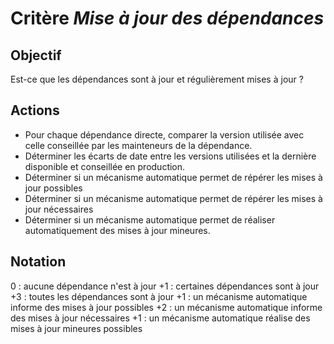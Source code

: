 # Critère *Mise à jour des dépendances*

## Objectif
Est-ce que les dépendances sont à jour et régulièrement mises à jour ?

## Actions
- Pour chaque dépendance directe, comparer la version utilisée avec celle conseillée par les mainteneurs de la dépendance. 
- Déterminer les écarts de date entre les versions utilisées et la dernière disponible et conseillée en production. 
- Déterminer si un mécanisme automatique permet de répérer les mises à jour possibles
- Déterminer si un mécanisme automatique permet de répérer les mises à jour nécessaires
- Déterminer si un mécanisme automatique permet de réaliser automatiquement des mises à jour mineures. 

## Notation
0 : aucune dépendance n'est à jour
+1 : certaines dépendances sont à jour
+3 : toutes les dépendances sont à jour 
+1 : un mécanisme automatique informe des mises à jour possibles
+2 : un mécanisme automatique informe des mises à jour nécessaires
+1 : un mécanisme automatique réalise des mises à jour mineures possibles
